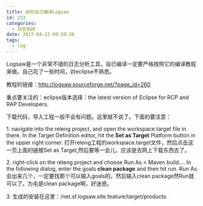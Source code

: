 ```yaml
---
title: 如何自己编译Logsaw
id: 233
categories:
  - 日志系统
date: 2017-04-22 09:59:26
tags:
  - log
---
```


Logsaw是一个非常不错的日志分析工具，自已编译一定要严格按照它的编译教程来做。自己花了一些时间，对eclipse不熟悉。

教程的链接：http://logsaw.sourceforge.net/?page_id=260

重点要关注的：eclipse版本选择：the latest version of Eclipse for RCP and RAP Developers.

下载代码，导入工程一般不会有问题。这里就不说了。下面的要注意：

1\. navigate into the releng project, and open the workspace.target file in there. In the Target Definition editor, hit the **Set as Target** Platform button in the upper right corner. 打开releng工程的workspace.target文件，然后点击这一页上面的链接Set as Target,然后要等一会儿，应该是去网上下载东西去了。

2\. right-click on the releng project and choose Run As > Maven build.... In the following dialog, enter the goals **clean package** and then hit run. Run As会出来几个，一定要找那个可以输入goals的，然后输入clean package然Run就可以了。为毛是clean package啊，好迷惑。

3\. 生成的安装在这里：/net.sf.logsaw.site.feature/target/products
